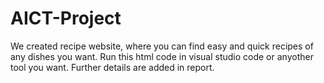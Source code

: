 # AICT-Project

We created recipe website, where you can find easy and quick recipes of any dishes you want.
Run this html code in visual studio code or anyother tool you want.
Further details are added in report.